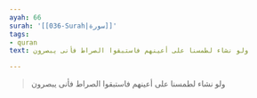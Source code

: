 ```yaml
---
ayah: 66
surah: '[[036-Surah|سورة]]'
tags:
- quran
text: ولو نشاء لطمسنا على أعينهم فاستبقوا الصراط فأنى يبصرون

---
```

> ولو نشاء لطمسنا على أعينهم فاستبقوا الصراط فأنى يبصرون
